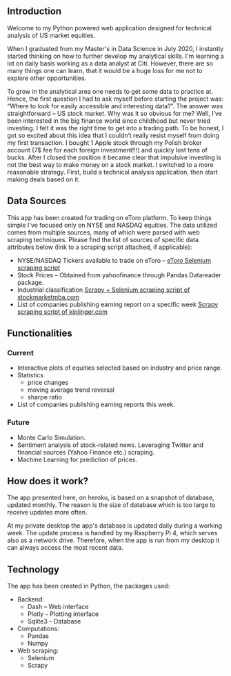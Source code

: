 ## Introduction

Welcome to my Python powered web application designed for technical analysis of US market equities. 

When I graduated from my Master's in Data Science in July 2020, I instantly started thinking on how to further develop my analytical skills. I'm learning a lot on daily basis working as a data analyst at Citi. However, there are so many things one can learn, that it would be a huge loss for me not to explore other opportunities. 
                            
To grow in the analytical area one needs to get some data to practice at. Hence, the first question I had to ask myself before starting the project was: “Where to look for easily accessible and interesting data?”. The answer was straightforward – US stock market. Why was it so obvious for me? Well, I’ve been interested in the big finance world since childhood but never tried investing. I felt it was the right time to get into a trading path. To be honest, I got so excited about this idea that I couldn’t really resist myself from doing my first transaction. I bought 1 Apple stock through my Polish broker account (7$ fee for each foreign investment!!!) and quickly lost tens of bucks. After I closed the position it became clear that impulsive investing is not the best way to make money on a stock market. I switched to a more reasonable strategy. First, build a technical analysis application, then start making deals based on it. 

## Data Sources
This app has been created for trading on eToro platform. To keep things simple I've focused only on NYSE and NASDAQ equities. The data utilized comes from multiple sources, many of which were parsed with web scraping techniques. Please find the list of sources of specific data attributes below (link to a scraping script attached, if applicable):
* NYSE/NASDAQ Tickers available to trade on eToro – [eToro Selenium scraping script]()
* Stock Prices – Obtained from yahoofinance through Pandas Datareader package. 
* Industrial classification [Scrapy + Selenium scraping script of stockmarketmba.com]()
* List of companies publishing earning report on a specific week [Scrapy scraping script of kiplinger.com]()

## Functionalities 
### Current
* Interactive plots of  equities selected based on industry and price range.
* Statistics 
    - price changes 
    - moving average trend reversal
    - sharpe ratio
* List of companies publishing earning reports this week. 
### Future
* Monte Carlo Simulation. 
* Sentiment analysis of stock-related news. Leveraging Twitter and financial sources (Yahoo Finance etc.) scraping. 
* Machine Learning for prediction of prices. 

## How does it work? 
The app presented here, on heroku, is based on a snapshot of database, updated monthly. The reason is the size of database which is too large to receive updates more often. 

At my private desktop the app's database is updated daily during a working week. The update process is handled by my Raspberry Pi 4, which serves also as a network drive. Therefore, when the app is run from my desktop it can always access the most recent data. 

## Technology
The app has been created in Python, the packages used: 
* Backend:
    * Dash – Web interface
    * Plotly – Plotting interface
    * Sqlite3 – Database
* Computations: 
    * Pandas 
    * Numpy 
* Web scraping:
    * Selenium 
    * Scrapy